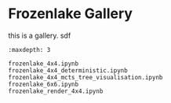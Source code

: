 # Frozenlake Gallery

this is a gallery. 
sdf

```{toctree}
:maxdepth: 3

frozenlake_4x4.ipynb
frozenlake_4x4_deterministic.ipynb
frozenlake_4x4_mcts_tree_visualisation.ipynb
frozenlake_6x6.ipynb
frozenlake_render_4x4.ipynb
```
